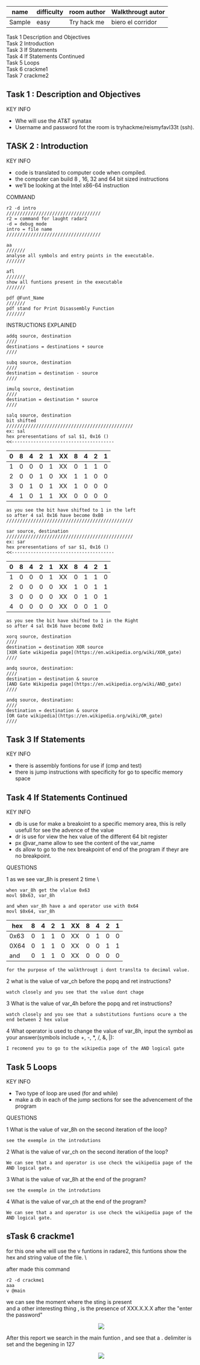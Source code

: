 |name     | difficulty | room author | Walkthrougt autor |
|---------|------------|-------------|-------------------|
|Sample   |  easy      | Try hack me | biero el corridor |



Task 1 Description and Objectives \
Task 2 Introduction \
Task 3 If Statements \
Task 4 If Statements Continued \
Task 5 Loops \
Task 6 crackme1 \
Task 7 crackme2 



## Task 1 : Description and Objectives 

KEY INFO 
+ Whe will use the AT&T synatax 
+ Username and password fot the room is tryhackme/reismyfavl33t (ssh). 

## TASK 2 : Introduction 

KEY INFO 
+ code is translated to computer code when compiled. 
+ the computer can build 8 , 16, 32 and 64 bit sized instructions
+ we’ll be looking at the Intel x86-64 instruction

COMMAND 

    r2 -d intro
    ///////////////////////////////////
    r2 = command for laught radar2
    -d = debug mode
    intro = file name
    ///////////////////////////////////

    aa
    ///////
    analyse all symbols and entry points in the executable.
    ///////

    afl
    ///////
    show all funtions present in the executable
    ///////

    pdf @Funt_Name
    ///////
    pdf stand for Print Disassembly Function
    ///////

INSTRUCTIONS EXPLAINED 

    addq source, destination
    ////
    destinations = destinations + source
    ////

    subq source, destination
    ////
    destination = destination - source
    ////

    imulq source, destination
    ////
    destination = destination * source
    ////

    salq source, destination
    bit shifted 
    ///////////////////////////////////////////////
    ex: sal
    hex preresentations of sal $1, 0x16 ()
    <<--------------------------------------
|0 | 8 | 4 | 2 | 1 | XX | 8 | 4 | 2 | 1 | 
|--|---|---|---|---|----|---|---|---|---|
|1 | 0 | 0 | 0 | 1 | XX | 0 | 1 | 1 | 0 |
|2 | 0 | 0 | 1 | 0 | XX | 1 | 1 | 0 | 0 |
|3 | 0 | 1 | 0 | 1 | XX | 1 | 0 | 0 | 0 |
|4 | 1 | 0 | 1 | 1 | XX | 0 | 0 | 0 | 0 |

    as you see the bit have shifted to 1 in the left
    so after 4 sal 0x16 have become 0xB0
    ///////////////////////////////////////////////

    sar source, destination
    ///////////////////////////////////////////////
    ex: sar 
    hex preresentations of sar $1, 0x16 ()
    <<--------------------------------------
|0 | 8 | 4 | 2 | 1 | XX | 8 | 4 | 2 | 1 |
|--|---|---|---|---|----|---|---|---|---| 
|1 | 0 | 0 | 0 | 1 | XX | 0 | 1 | 1 | 0 |
|2 | 0 | 0 | 0 | 0 | XX | 1 | 0 | 1 | 1 |
|3 | 0 | 0 | 0 | 0 | XX | 0 | 1 | 0 | 1 |
|4 | 0 | 0 | 0 | 0 | XX | 0 | 0 | 1 | 0 |

    as you see the bit have shifted to 1 in the Right
    so after 4 sal 0x16 have become 0x02

    xorq source, destination 
    ////
    destination = destination XOR source
    [XOR Gate wikipedia page](https://en.wikipedia.org/wiki/XOR_gate)
    ////

    andq source, destination: 
    ////
    destination = destination & source
    [AND Gate Wikipedia page](https://en.wikipedia.org/wiki/AND_gate)
    ////

    andq source, destination: 
    ////
    destination = destination & source
    [OR Gate wikipedia](https://en.wikipedia.org/wiki/OR_gate)
    ////

## Task 3 If Statements 

KEY INFO 

+ there is assembly fontions for use if (cmp and test)
+ there is jump instructions with specificity for go to specific memory space

## Task 4 If Statements Continued 

KEY INFO 

+ db is use for make a breakoint to a specific memory area, this is relly usefull for see the advence of the value
+ dr is use for view the hex value of the different 64 bit register
+ px @var_name allow to see the content of the var_name
+ ds allow to go to the nex breakpoint of end of the program if theyr are no breakpoint. 

QUESTIONS

1 as we see var_8h is present 2 time \

    when var_8h get the vlalue 0x63
    movl $0x63, var_8h

    and when var_8h have a and operator use with 0x64
    movl $0x64, var_8h

hex  | 8 | 4 | 2 | 1 | XX | 8 | 4 | 2 | 1 |
|----|---|---|---|---|----|---|---|---|---|
0x63 | 0 | 1 | 1 | 0 | XX | 0 | 1 | 0 | 0 |
0X64 | 0 | 1 | 1 | 0 | XX | 0 | 0 | 1 | 1 |
and  | 0 | 1 | 1 | 0 | XX | 0 | 0 | 0 | 0 |

    for the purpose of the walkthrougt i dont translta to decimal value. 

2 what is the value of var_ch before the popq and ret instructions? 

    watch closely and you see that the value dont chage

3 What is the value of var_4h before the popq and ret instructions? 

    watch closely and you see that a substitutions funtions ocure a the end between 2 hex value

4 What operator is used to change the value of var_8h, input the symbol as your answer(symbols include +, -, *, /, &, |): 

    I recomend you to go to the wikipedia page of the AND logical gate


## Task 5 Loops 

KEY INFO

+ Two type of loop are used (for and while)
+ make a db in each of the jump sections for see the advencement of the program

QUESTIONS

1 What is the value of var_8h on the second iteration of the loop?

    see the exemple in the introdutions

2 What is the value of var_ch on the second iteration of the loop?

    We can see that a and operator is use check the wikipedia page of the AND logical gate. 

3 What is the value of var_8h at the end of the program?

    see the exemple in the introdutions

4 What is the value of var_ch at the end of the program?

    We can see that a and operator is use check the wikipedia page of the AND logical gate. 

## sTask 6 crackme1 

for this one whe will use the v funtions in radare2, this funtions show the hex and string value of the file. \

after made this command

    r2 -d crackme1
    aaa
    v @main 

we can see the moment where the sting is present\
and a other interesting thing , is the presence of XXX.X.X.X after the "enter the password"

<p align="center">
    <img src="https://github.com/biero-el-corridor/Try-Hack-Me_WRITE-UP/blob/main/Intro_to_x86-64/picture/crackme1-string.png"/>
</p>


After this report we search in the main funtion , and see that a . delimiter is set and the begening in 127

<p align="center">
    <img src="https://github.com/biero-el-corridor/Try-Hack-Me_WRITE-UP/blob/main/Intro_to_x86-64/picture/crackme1-dot.png"/>
</p>



